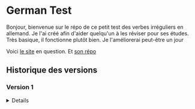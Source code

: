# German Test

Bonjour, bienvenue sur le répo de ce petit test des verbes irréguliers en allemand. Je l'ai créé afin d'aider quelqu'un à les réviser pour ses études. Très basique, il fonctionne plutôt bien. Je l'améliorerai peut-être un jour

Voici [le site](https://germantest.alexandre-richard.fr/) en question.
Et [son répo](https://github.com/Alexandre-RICHARD/German-Test)

## Historique des versions

### Version 1

<details>

### 1.0.0 `5 août 2023`

-   Création du repo unique pour ce projet et premier commit

### 1.0.1 `12 août 2023`

-   Finiolage de petits détails pour la mise en prod commune avec tous les autres projets
-   Rajout d'un htaccess pour bien gérer l'accès à l'index.html une fois hébergé
-   Rajout du htaccess au .gitignore
-   Remaniement du webpack.config.js, du package.json et du readme.md
-   Changement du favicon

### 1.0.2 `13 août 2023`

-   Mise à jour des packages npm
-   Rajout d'un script pnpm pour mettre à jour plus facilement les dépendances

### 1.0.3 `18 août 2023`

-   Mise à jour des package npm
-   Rajout de deux lignes de configurations pour webpack et vueJS

### 1.0.4 `21 août 2023`

-   Maintenant que j'ai récupéré le nom de domaine, actualisation de tous les liens sortant
-   Mise à jour des packages npm

</details>